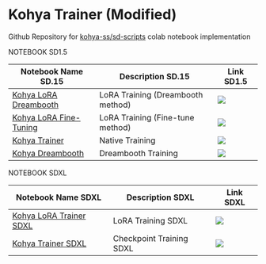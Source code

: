 # Kohya Trainer (Modified)

Github Repository for [kohya-ss/sd-scripts](https://github.com/kohya-ss/sd-scripts) colab notebook implementation



NOTEBOOK SD1.5

| Notebook Name SD.15 | Description SD.15 | Link SD1.5 |
| --- | --- | --- |
| [Kohya LoRA Dreambooth](https://github.com/Eden-Luminar/Zeno-Dachi/blob/main/kohya-LoRA-dreambooth.ipynb) | LoRA Training (Dreambooth method) | [![](https://img.shields.io/static/v1?message=Open%20in%20Colab&logo=googlecolab&labelColor=5c5c5c&color=0f80c1&label=%20&style=flat)](https://colab.research.google.com/github/Eden-Luminar/Zeno-Dachi/blob/main/kohya-LoRA-dreambooth.ipynb) | 
| [Kohya LoRA Fine-Tuning](https://github.com/Eden-Luminar/Zeno-Dachi/blob/main/kohya-LoRA-finetuner.ipynb) | LoRA Training (Fine-tune method) | [![](https://img.shields.io/static/v1?message=Open%20in%20Colab&logo=googlecolab&labelColor=5c5c5c&color=0f80c1&label=%20&style=flat)](https://colab.research.google.com/github/Eden-Luminar/Zeno-Dachi/blob/main/kohya-LoRA-finetuner.ipynb) |
| [Kohya Trainer](https://github.com/Eden-Luminar/Zeno-Dachi/blob/main/kohya-trainer.ipynb) | Native Training | [![](https://img.shields.io/static/v1?message=Open%20in%20Colab&logo=googlecolab&labelColor=5c5c5c&color=0f80c1&label=%20&style=flat)](https://colab.research.google.com/github/Eden-Luminar/Zeno-Dachi/blob/main/kohya-trainer.ipynb) | 
| [Kohya Dreambooth](https://github.com/Eden-Luminar/Zeno-Dachi/blob/main/kohya-dreambooth.ipynb) | Dreambooth Training | [![](https://img.shields.io/static/v1?message=Open%20in%20Colab&logo=googlecolab&labelColor=5c5c5c&color=0f80c1&label=%20&style=flat)](https://colab.research.google.com/github/Eden-Luminar/Zeno-Dachi/blob/main/kohya-dreambooth.ipynb) |


NOTEBOOK SDXL

| Notebook Name SDXL | Description SDXL | Link SDXL |
| --- | --- | --- |
| [Kohya LoRA Trainer SDXL](https://github.com/Eden-Luminar/Zeno-Dachi/blob/main/kohya-LoRA-trainer-XL.ipynb) | LoRA Training SDXL | [![](https://img.shields.io/static/v1?message=Open%20in%20Colab&logo=googlecolab&labelColor=5c5c5c&color=0f80c1&label=%20&style=flat)](https://colab.research.google.com/github/Eden-Luminar/Zeno-Dachi/blob/main/kohya-LoRA-trainer-XL.ipynb) | 
| [Kohya Trainer SDXL](https://github.com/Eden-Luminar/Zeno-Dachi/blob/main/kohya-trainer-XL.ipynb) | Checkpoint Training SDXL | [![](https://img.shields.io/static/v1?message=Open%20in%20Colab&logo=googlecolab&labelColor=5c5c5c&color=0f80c1&label=%20&style=flat)](https://colab.research.google.com/github/Eden-Luminar/Zeno-Dachi/blob/main/kohya-trainer-XL.ipynb) | 






